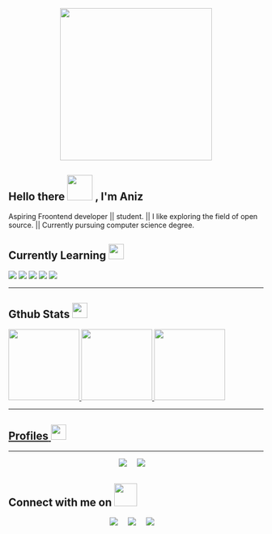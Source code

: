 <p align ="center"><img src="https://i.pinimg.com/originals/1a/a5/41/1aa54136f55c03a40ba7192ebe9b0a41.gif" width="300rem"></p>

## Hello there <img src="https://i.pinimg.com/originals/a8/d0/ff/a8d0ff331b4fffd6f536c38e09725fc0.gif" width="50px"> , I'm Aniz

 Aspiring Froontend developer || student. 
 || I like exploring the field of open source.
 || Currently pursuing computer science degree. 

## Currently Learning  <img src="https://thumbs.gfycat.com/PerfumedColossalGadwall-size_restricted.gif" width="30px">

<p align="center">
 
<img src="https://img.shields.io/badge/Java-ED8B00?style=for-the-badge&logo=java&logoColor=white"> <img src="https://img.shields.io/badge/C-00599C?style=for-the-badge&logo=c&logoColor=white"> <img src="https://img.shields.io/badge/HTML-239120?style=for-the-badge&logo=html5&logoColor=white">
<img src="https://img.shields.io/badge/CSS-239120?&style=for-the-badge&logo=css3&logoColor=white"> <img src ="https://img.shields.io/badge/JavaScript-323330?style=for-the-badge&logo=javascript&logoColor=F7DF1E">
 </p>

---

## **Gthub Stats <img src="https://media.giphy.com/media/VEzBzSyEOKtXGuPIQw/giphy.gif" width="30px">**

<!--  <p align ="center">  -->
<a href="https://github.com/4N1Z">
  <img height="140em" src="https://github-readme-stats.vercel.app/api?username=4N1Z&theme=dracula&show_icons=true&&hide_border=true&count_private=true"/>
  <img height="140em" src="https://github-readme-stats.vercel.app/api/top-langs/?username=4N1Z&layout=compact&langs_count=8&hide_border=true&theme=dracula"/>
<!--   </p>
  
 <p align="center">  -->
  <img height="140em" src="https://activity-graph.herokuapp.com/graph?username=4N1Z&hide_border=true&theme=dracula" />
<!--   </p> -->
  
---


## **Profiles** <img src="https://thumbs.gfycat.com/ExhaustedSpottedGazelle-size_restricted.gif" width="30px">
 
---

 <p align="center">
    <a target="_blank"href="https://www.linkedin.com/in/aniz-bin-nowshad"><img src="https://img.shields.io/badge/linkedin-%230077B5.svg?&style=for-the-badge&logo=linkedin&logoColor=white" /></a>&nbsp;&nbsp;&nbsp;&nbsp;
    <a target="_blank"href="https://www.hackerrank.com/anizbn"><img src="https://img.shields.io/badge/-Hackerrank-2EC866?style=for-the-badge&logo=HackerRank&logoColor=white" /></a>&nbsp;&nbsp;&nbsp;&nbsp; 

</p>

## **Connect with me on** <img src="https://onlinegiftools.com/images/examples-onlinegiftools/jump-hello-transparent.gif" width="45px">
<p align ="center">
  <a target="_blank"href="https://twitter.com/aniz_nowshad"><img src="https://img.shields.io/badge/twitter-%231DA1F2.svg?&style=for-the-badge&logo=twitter&logoColor=white" /></a>&nbsp;&nbsp;&nbsp;&nbsp;
 <a href="mailto:anizbinnowshad@gmail.com?subject=Hey%20Pranav,%20From%20Github"><img src="https://img.shields.io/badge/gmail-%23D14836.svg?&style=for-the-badge&logo=gmail&logoColor=white" /></a>&nbsp;&nbsp;&nbsp;&nbsp;
 <a target="_blank"href="https://www.discordapp.com"><img src="https://img.shields.io/badge/Discord-7289DA?style=for-the-badge&logo=discord&logoColor=white" /></a>&nbsp;&nbsp;&nbsp;&nbsp;


